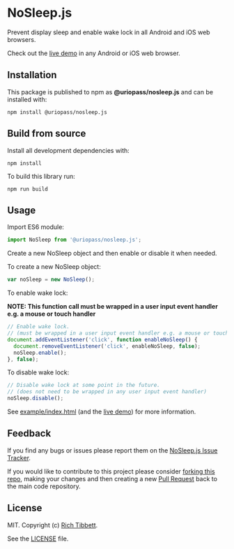 # NoSleep.js

Prevent display sleep and enable wake lock in all Android and iOS web browsers.

Check out the [live demo](https://richtr.github.io/NoSleep.js/example) in any Android or iOS web browser.

## Installation

This package is published to npm as **@uriopass/nosleep.js** and can be installed with:

`npm install @uriopass/nosleep.js`

## Build from source

Install all development dependencies with:

`npm install`

To build this library run:

`npm run build`

## Usage
Import ES6 module:

```javascript
import NoSleep from '@uriopass/nosleep.js';
```

Create a new NoSleep object and then enable or disable it when needed.

To create a new NoSleep object:

```javascript
var noSleep = new NoSleep();
```

To enable wake lock:

**NOTE: This function call must be wrapped in a user input event handler e.g. a mouse or touch handler**

```javascript
// Enable wake lock.
// (must be wrapped in a user input event handler e.g. a mouse or touch handler)
document.addEventListener('click', function enableNoSleep() {
  document.removeEventListener('click', enableNoSleep, false);
  noSleep.enable();
}, false);
```

To disable wake lock:

```javascript
// Disable wake lock at some point in the future.
// (does not need to be wrapped in any user input event handler)
noSleep.disable();
```

See [example/index.html](https://github.com/Uriopass/NoSleep.js/blob/master/example/index.html) (and the [live demo](https://richtr.github.io/NoSleep.js/example)) for more information.

## Feedback

If you find any bugs or issues please report them on the [NoSleep.js Issue Tracker](https://github.com/Uriopass/NoSleep.js/issues).

If you would like to contribute to this project please consider [forking this repo](https://github.com/Uriopass/NoSleep.js/fork), making your changes and then creating a new [Pull Request](https://github.com/Uriopass/NoSleep.js/pulls) back to the main code repository.

## License

MIT. Copyright (c) [Rich Tibbett](https://twitter.com/_richtr).

See the [LICENSE](https://github.com/Uriopass/NoSleep.js/blob/master/LICENSE) file.
